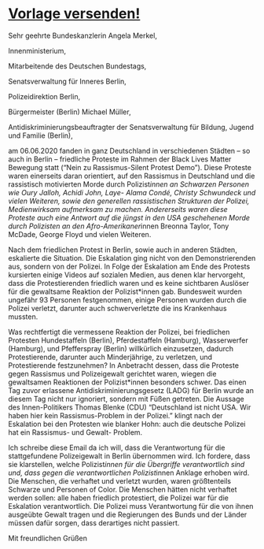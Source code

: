 # [Vorlage versenden!](mailto:Der-Regierende-Buergermeister@senatskanzlei.berlin.de,mail@bundestag.de,poststelle@bmi.bund.de,poststelle@seninnds.berlin.de,dervis.hizarci@senbjf.berlin.de,LPDSt32Beschwerde@polizei.berlin.de?subject=Polizeigewalt%20auf%20Demo%20am%2006.06.2020&amp;?subject=Polizeigewalt&amp;body=Sehr%20geehrte%20Bundeskanzlerin%20Angela%20Merkel%2C%0AInnenministerium%2C%0AMitarbeitende%20des%20Deutschen%20Bundestags%2C%0ASenatsverwaltung%20f%C3%BCr%20Inneres%20Berlin%2C%0APolizeidirektion%20Berlin%2C%0AB%C3%BCrgermeister%20%28Berlin%29%20Michael%20M%C3%BCller%2C%0AAntidiskriminierungsbeauftragter%20der%20Senatsverwaltung%20f%C3%BCr%20Bildung%2C%20Jugend%20und%20Familie%20%28Berlin%29%2C%0A%0Aam%2006.06.2020%20fanden%20in%20ganz%20Deutschland%20in%20verschiedenen%20St%C3%A4dten%20%E2%80%93%20so%20auch%20in%20Berlin%20%E2%80%93%20friedliche%20Proteste%20im%20Rahmen%20der%20Black%20Lives%20Matter%20Bewegung%20statt%20%28%E2%80%9CNein%20zu%20Rassismus-Silent%20Protest%20Demo%E2%80%9D%29.%20Diese%20Proteste%20waren%20einerseits%20daran%20orientiert%2C%20auf%20den%20Rassismus%20in%20Deutschland%20und%20die%20rassistisch%20motivierten%20Morde%20durch%20Polizistinnen%20an%20Schwarzen%20Personen%20wie%20Oury%20Jalloh%2C%20Achidi%20John%2C%20Laye-%20Alama%20Cond%C3%A9%2C%20Christy%20Schwundeck%20und%20vielen%20Weiteren%2C%20sowie%20den%20generellen%20rassistischen%20Strukturen%20der%20Polizei%2C%20Medienwirksam%20aufmerksam%20zu%20machen.%20Andererseits%20waren%20diese%20Proteste%20auch%20eine%20Antwort%20auf%20die%20j%C3%BCngst%20in%20den%20USA%20geschehenen%20Morde%20durch%20Polizisten%20an%20den%20Afro-Amerikanerinnen%20Breonna%20Taylor%2C%20Tony%20McDade%2C%20George%20Floyd%20und%20vielen%20Weiteren.%0A%0ANach%20dem%20friedlichen%20Protest%20in%20Berlin%2C%20sowie%20auch%20in%20anderen%20St%C3%A4dten%2C%20eskalierte%20die%20Situation.%20Die%20Eskalation%20ging%20nicht%20von%20den%20Demonstrierenden%20aus%2C%20sondern%20von%20der%20Polizei.%20In%20Folge%20der%20Eskalation%20am%20Ende%20des%20Protests%20kursierten%20einige%20Videos%20auf%20sozialen%20Medien%2C%20aus%20denen%20klar%20hervorgeht%2C%20dass%20die%20Protestierenden%20friedlich%20waren%20und%20es%20keine%20sichtbaren%20Ausl%C3%B6ser%20f%C3%BCr%20die%20gewaltsame%20Reaktion%20der%20Polizist%2Ainnen%20gab.%20Bundesweit%20wurden%20ungef%C3%A4hr%2093%20Personen%20festgenommen%2C%20einige%20Personen%20wurden%20durch%20die%20Polizei%20verletzt%2C%20darunter%20auch%20schwerverletzte%20die%20ins%20Krankenhaus%20mussten.%0A%0AWas%20rechtfertigt%20die%20vermessene%20Reaktion%20der%20Polizei%2C%20bei%20friedlichen%20Protesten%20Hundestaffeln%20%28Berlin%29%2C%20Pferdestaffeln%20%28Hamburg%29%2C%20Wasserwerfer%20%28Hamburg%29%2C%20und%20Pfefferspray%20%28Berlin%29%20willk%C3%BCrlich%20einzusetzen%2C%20dadurch%20Protestierende%2C%20darunter%20auch%20Minderj%C3%A4hrige%2C%20zu%20verletzen%2C%20und%20Protestierende%20festzunehmen%3F%20In%20Anbetracht%20dessen%2C%20dass%20die%20Proteste%20gegen%20Rassismus%20und%20Polizeigewalt%20gerichtet%20waren%2C%20wiegen%20die%20gewaltsamen%20Reaktionen%20der%20Polizist%2Ainnen%20besonders%20schwer.%20Das%20einen%20Tag%20zuvor%20erlassene%20Antidiskriminierungsgesetz%20%28LADG%29%20f%C3%BCr%20Berlin%20wurde%20an%20diesem%20Tag%20nicht%20nur%20ignoriert%2C%20sondern%20mit%20F%C3%BC%C3%9Fen%20getreten.%20Die%20Aussage%20des%20Innen-Politikers%20Thomas%20Blenke%20%28CDU%29%20%E2%80%9CDeutschland%20ist%20nicht%20USA.%20Wir%20haben%20hier%20kein%20Rassismus-Problem%20in%20der%20Polizei.%E2%80%9D%20klingt%20nach%20der%20Eskalation%20bei%20den%20Protesten%20wie%20blanker%20Hohn%3A%20auch%20die%20deutsche%20Polizei%20hat%20ein%20Rassismus-%20und%20Gewalt-%20Problem.%0A%0AIch%20schreibe%20diese%20Email%20da%20ich%20will%2C%20dass%20die%20Verantwortung%20f%C3%BCr%20die%20stattgefundene%20Polizeigewalt%20in%20Berlin%20%C3%BCbernommen%20wird.%20Ich%20fordere%2C%20dass%20sie%20klarstellen%2C%20welche%20Polizistinnen%20f%C3%BCr%20die%20%C3%9Cbergriffe%20verantwortlich%20sind%20und%2C%20dass%20gegen%20die%20verantwortlichen%20Polizistinnen%20Anklage%20erhoben%20wird.%20Die%20Menschen%2C%20die%20verhaftet%20und%20verletzt%20wurden%2C%20waren%20gr%C3%B6%C3%9Ftenteils%20Schwarze%20und%20Personen%20of%20Color.%20Die%20Menschen%20h%C3%A4tten%20nicht%20verhaftet%20werden%20sollen%3A%20alle%20haben%20friedlich%20protestiert%2C%20die%20Polizei%20war%20f%C3%BCr%20die%20Eskalation%20verantwortlich.%20Die%20Polizei%20muss%20Verantwortung%20f%C3%BCr%20die%20von%20ihnen%20ausge%C3%BCbte%20Gewalt%20tragen%20und%20die%20Regierungen%20des%20Bunds%20und%20der%20L%C3%A4nder%20m%C3%BCssen%20daf%C3%BCr%20sorgen%2C%20dass%20derartiges%20nicht%20passiert.%0A%0AMit%20freundlichen%20Gr%C3%BC%C3%9Fen)


Sehr geehrte Bundeskanzlerin Angela Merkel, 

Innenministerium,

Mitarbeitende des Deutschen Bundestags,

Senatsverwaltung für Inneres Berlin,

Polizeidirektion Berlin,

Bürgermeister (Berlin) Michael Müller,

Antidiskriminierungsbeauftragter der Senatsverwaltung für Bildung, Jugend und
Familie (Berlin),


am 06.06.2020 fanden in ganz Deutschland in verschiedenen Städten – so auch in
Berlin – friedliche Proteste im Rahmen der Black Lives Matter Bewegung statt
(“Nein zu Rassismus-Silent Protest Demo”). Diese Proteste waren einerseits daran
orientiert, auf den Rassismus in Deutschland und die rassistisch motivierten Morde
durch Polizist*innen an Schwarzen Personen wie Oury Jalloh, Achidi John, Laye-
Alama Condé, Christy Schwundeck und vielen Weiteren, sowie den generellen
rassistischen Strukturen der Polizei, Medienwirksam aufmerksam zu machen.
Andererseits waren diese Proteste auch eine Antwort auf die jüngst in den USA
geschehenen Morde durch Polizisten an den Afro-Amerikaner*innen Breonna Taylor,
Tony McDade, George Floyd und vielen Weiteren.

Nach dem friedlichen Protest in Berlin, sowie auch in anderen Städten, eskalierte die
Situation. Die Eskalation ging nicht von den Demonstrierenden aus, sondern von der
Polizei. In Folge der Eskalation am Ende des Protests kursierten einige Videos auf
sozialen Medien, aus denen klar hervorgeht, dass die Protestierenden friedlich waren
und es keine sichtbaren Auslöser für die gewaltsame Reaktion der Polizist*innen gab.
Bundesweit wurden ungefähr 93 Personen festgenommen, einige Personen wurden
durch die Polizei verletzt, darunter auch schwerverletzte die ins Krankenhaus
mussten.

Was rechtfertigt die vermessene Reaktion der Polizei, bei friedlichen Protesten
Hundestaffeln (Berlin), Pferdestaffeln (Hamburg), Wasserwerfer (Hamburg), und
Pfefferspray (Berlin) willkürlich einzusetzen, dadurch Protestierende, darunter auch
Minderjährige, zu verletzen, und Protestierende festzunehmen?
In Anbetracht dessen, dass die Proteste gegen Rassismus und Polizeigewalt gerichtet
waren, wiegen die gewaltsamen Reaktionen der Polizist*innen besonders schwer.
Das einen Tag zuvor erlassene Antidiskriminierungsgesetz (LADG) für Berlin wurde
an diesem Tag nicht nur ignoriert, sondern mit Füßen getreten. Die Aussage des
Innen-Politikers Thomas Blenke (CDU) “Deutschland ist nicht USA. Wir haben hier
kein Rassismus-Problem in der Polizei.” klingt nach der Eskalation bei den Protesten
wie blanker Hohn: auch die deutsche Polizei hat ein Rassismus- und Gewalt-
Problem.

Ich schreibe diese Email da ich will, dass die Verantwortung für die stattgefundene
Polizeigewalt in Berlin übernommen wird. Ich fordere, dass sie klarstellen, welche
Polizist*innen für die Übergriffe verantwortlich sind und, dass gegen die
verantwortlichen Polizist*innen Anklage erhoben wird. Die Menschen, die verhaftet
und verletzt wurden, waren größtenteils Schwarze und Personen of Color. Die
Menschen hätten nicht verhaftet werden sollen: alle haben friedlich protestiert, die
Polizei war für die Eskalation verantwortlich. Die Polizei muss Verantwortung für die
von ihnen ausgeübte Gewalt tragen und die Regierungen des Bunds und der Länder
müssen dafür sorgen, dass derartiges nicht passiert.

Mit freundlichen Grüßen
